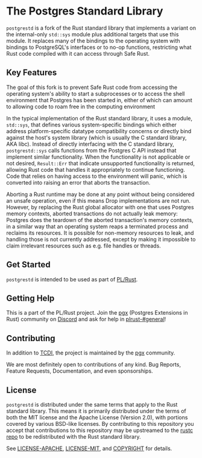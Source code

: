 # The Postgres Standard Library

`postgrestd` is a fork of the Rust standard library that implements a variant on the internal-only `std::sys` module plus additional targets that use this module. It replaces many of the bindings to the operating system with bindings to PostgreSQL's interfaces or to no-op functions, restricting what Rust code compiled with it can access through Safe Rust.

## Key Features

The goal of this fork is to prevent Safe Rust code from accessing the operating system's ability to start a subprocesses or to access the shell environment that Postgres has been started in, either of which can amount to allowing code to roam free in the computing environment 
 
In the typical implementation of the Rust standard library, it uses a module, `std::sys`, that defines various system-specific bindings which either address platform-specific datatype compatibility concerns or directly bind against the host's system library (which is usually the C standard library, AKA libc). Instead of directly interfacing with the C standard library, `postgrestd::sys` calls functions from the Postgres C API instead that implement similar functionality. When the functionality is not applicable or not desired, `Result::Err` that indicate unsupported functionality is returned, allowing Rust code that handles it appropriately to continue functioning. Code that relies on having access to the environment will panic, which is converted into raising an error that aborts the transaction.

Aborting a Rust runtime may be done at any point without being considered an unsafe operation, even if this means Drop implementations are not run. However, by replacing the Rust global allocator with one that uses Postgres memory contexts, aborted transactions do not actually leak memory: Postgres does the teardown of the aborted transaction's memory contexts, in a similar way that an operating system reaps a terminated process and reclaims its resources. It is possible for non-memory resources to leak, and handling those is not currently addressed, except by making it impossible to claim irrelevant resources such as e.g. file handles or threads.


## Get Started

`postgrestd` is intended to be used as part of [PL/Rust](https://github.com/tcdi/plrust).

## Getting Help

This is a part of the PL/Rust project. Join the [pgx] (Postgres Extensions in Rust) community on [Discord](https://discord.gg/kwsy38x5Kh) and ask for help in [plrust-#general](https://discord.com/channels/561648697805504526/835595007791726704)!

## Contributing

In addition to [TCDI](https://www.tcdi.com), the project is maintained by the [pgx][pgx] community. 

We are most definitely open to contributions of any kind. Bug Reports, Feature Requests, Documentation, and even sponsorships.


## License

`postgrestd` is distributed under the same terms that apply to the Rust standard library. This means it is primarily distributed under the terms of both the MIT license and the Apache License (Version 2.0), with portions covered by various BSD-like licenses. By contributing to this repository you accept that contributions to this repository may be upstreamed to the [rustc repo](https://github.com/rust-lang/rust) to be redistributed with the Rust standard library.

See [LICENSE-APACHE](LICENSE-APACHE), [LICENSE-MIT](LICENSE-MIT), and
[COPYRIGHT](COPYRIGHT) for details.

[pgx]: https://github.com/tcdi/pgx
